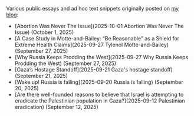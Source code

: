 Various public essays and ad hoc text snippets originally posted on [my blog](https://gutza.github.io/public):
- [Abortion Was Never The Issue](2025-10-01 Abortion Was Never The Issue) (October 1, 2025)
- [A Case Study in Motte-and-Bailey: “Be Reasonable” as a Shield for Extreme Health Claims](2025-09-27 Tylenol Motte-and-Bailey) (September 27, 2025)
- [Why Russia Keeps Prodding the West](2025-09-27 Why Russia Keeps Prodding the West) (September 27, 2025)
- [Gaza’s Hostage Standoff](2025-09-21 Gaza's hostage standoff) (September 21, 2025)
- [Wake up! Russia is falling](2025-09-20 Russia is falling) (September 20, 2025)
- [Are there well-founded reasons to believe that Israel is attempting to eradicate the Palestinian population in Gaza?](2025-09-12 Palestinian eradication) (September 12, 2025)
